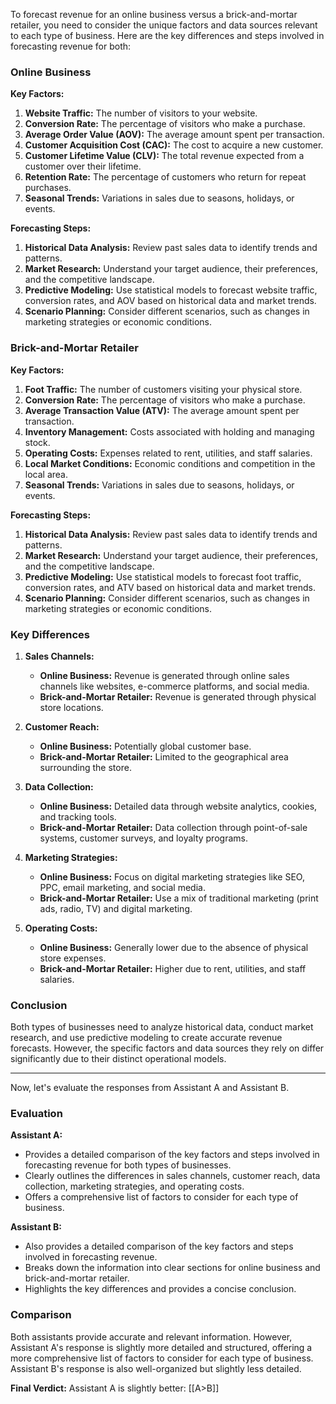 
To forecast revenue for an online business versus a brick-and-mortar retailer, you need to consider the unique factors and data sources relevant to each type of business. Here are the key differences and steps involved in forecasting revenue for both:

### Online Business

**Key Factors:**
1. **Website Traffic:** The number of visitors to your website.
2. **Conversion Rate:** The percentage of visitors who make a purchase.
3. **Average Order Value (AOV):** The average amount spent per transaction.
4. **Customer Acquisition Cost (CAC):** The cost to acquire a new customer.
5. **Customer Lifetime Value (CLV):** The total revenue expected from a customer over their lifetime.
6. **Retention Rate:** The percentage of customers who return for repeat purchases.
7. **Seasonal Trends:** Variations in sales due to seasons, holidays, or events.

**Forecasting Steps:**
1. **Historical Data Analysis:** Review past sales data to identify trends and patterns.
2. **Market Research:** Understand your target audience, their preferences, and the competitive landscape.
3. **Predictive Modeling:** Use statistical models to forecast website traffic, conversion rates, and AOV based on historical data and market trends.
4. **Scenario Planning:** Consider different scenarios, such as changes in marketing strategies or economic conditions.

### Brick-and-Mortar Retailer

**Key Factors:**
1. **Foot Traffic:** The number of customers visiting your physical store.
2. **Conversion Rate:** The percentage of visitors who make a purchase.
3. **Average Transaction Value (ATV):** The average amount spent per transaction.
4. **Inventory Management:** Costs associated with holding and managing stock.
5. **Operating Costs:** Expenses related to rent, utilities, and staff salaries.
6. **Local Market Conditions:** Economic conditions and competition in the local area.
7. **Seasonal Trends:** Variations in sales due to seasons, holidays, or events.

**Forecasting Steps:**
1. **Historical Data Analysis:** Review past sales data to identify trends and patterns.
2. **Market Research:** Understand your target audience, their preferences, and the competitive landscape.
3. **Predictive Modeling:** Use statistical models to forecast foot traffic, conversion rates, and ATV based on historical data and market trends.
4. **Scenario Planning:** Consider different scenarios, such as changes in marketing strategies or economic conditions.

### Key Differences

1. **Sales Channels:**
   - **Online Business:** Revenue is generated through online sales channels like websites, e-commerce platforms, and social media.
   - **Brick-and-Mortar Retailer:** Revenue is generated through physical store locations.

2. **Customer Reach:**
   - **Online Business:** Potentially global customer base.
   - **Brick-and-Mortar Retailer:** Limited to the geographical area surrounding the store.

3. **Data Collection:**
   - **Online Business:** Detailed data through website analytics, cookies, and tracking tools.
   - **Brick-and-Mortar Retailer:** Data collection through point-of-sale systems, customer surveys, and loyalty programs.

4. **Marketing Strategies:**
   - **Online Business:** Focus on digital marketing strategies like SEO, PPC, email marketing, and social media.
   - **Brick-and-Mortar Retailer:** Use a mix of traditional marketing (print ads, radio, TV) and digital marketing.

5. **Operating Costs:**
   - **Online Business:** Generally lower due to the absence of physical store expenses.
   - **Brick-and-Mortar Retailer:** Higher due to rent, utilities, and staff salaries.

### Conclusion

Both types of businesses need to analyze historical data, conduct market research, and use predictive modeling to create accurate revenue forecasts. However, the specific factors and data sources they rely on differ significantly due to their distinct operational models.

---

Now, let's evaluate the responses from Assistant A and Assistant B.

### Evaluation

**Assistant A:**
- Provides a detailed comparison of the key factors and steps involved in forecasting revenue for both types of businesses.
- Clearly outlines the differences in sales channels, customer reach, data collection, marketing strategies, and operating costs.
- Offers a comprehensive list of factors to consider for each type of business.

**Assistant B:**
- Also provides a detailed comparison of the key factors and steps involved in forecasting revenue.
- Breaks down the information into clear sections for online business and brick-and-mortar retailer.
- Highlights the key differences and provides a concise conclusion.

### Comparison

Both assistants provide accurate and relevant information. However, Assistant A's response is slightly more detailed and structured, offering a more comprehensive list of factors to consider for each type of business. Assistant B's response is also well-organized but slightly less detailed.

**Final Verdict:**
Assistant A is slightly better: [[A>B]]